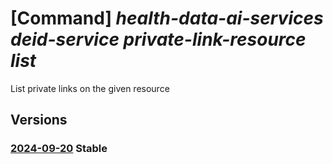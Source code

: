 # [Command] _health-data-ai-services deid-service private-link-resource list_

List private links on the given resource

## Versions

### [2024-09-20](/Resources/mgmt-plane/L3N1YnNjcmlwdGlvbnMve30vcmVzb3VyY2Vncm91cHMve30vcHJvdmlkZXJzL21pY3Jvc29mdC5oZWFsdGhkYXRhYWlzZXJ2aWNlcy9kZWlkc2VydmljZXMve30vcHJpdmF0ZWxpbmtyZXNvdXJjZXM=/2024-09-20.xml) **Stable**

<!-- mgmt-plane /subscriptions/{}/resourcegroups/{}/providers/microsoft.healthdataaiservices/deidservices/{}/privatelinkresources 2024-09-20 -->
